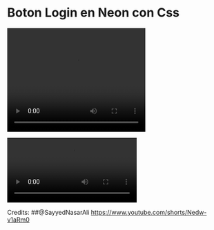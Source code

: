 # Boton Login en Neon con Css

<video width="320" height="240" controls>
  <source src="boton1" type="video/mp4">
Your browser does not support the video tag.
</video>

![Video](/boton1.mp4)

Credits:
##@SayyedNasarAli
https://www.youtube.com/shorts/Nedw-v1aRm0
